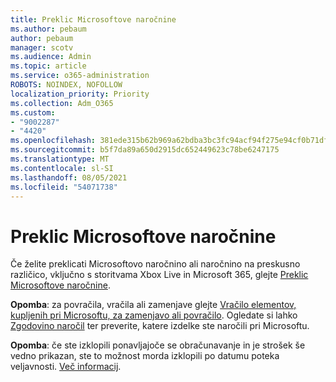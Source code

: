 ```yaml
---
title: Preklic Microsoftove naročnine
ms.author: pebaum
author: pebaum
manager: scotv
ms.audience: Admin
ms.topic: article
ms.service: o365-administration
ROBOTS: NOINDEX, NOFOLLOW
localization_priority: Priority
ms.collection: Adm_O365
ms.custom:
- "9002287"
- "4420"
ms.openlocfilehash: 381ede315b62b969a62bdba3bc3fc94acf94f275e94cf0b71dfd20c000f6b517
ms.sourcegitcommit: b5f7da89a650d2915dc652449623c78be6247175
ms.translationtype: MT
ms.contentlocale: sl-SI
ms.lasthandoff: 08/05/2021
ms.locfileid: "54071738"
---
```

# <a name="cancel-microsoft-subscription"></a>Preklic Microsoftove naročnine

Če želite preklicati Microsoftovo naročnino ali naročnino na preskusno različico, vključno s storitvama Xbox Live in Microsoft 365, glejte [Preklic Microsoftove naročnine](https://support.microsoft.com/help/4027815).

**Opomba**: za povračila, vračila ali zamenjave glejte [Vračilo elementov, kupljenih pri Microsoftu, za zamenjavo ali povračilo](https://support.microsoft.com/help/10558). Ogledate si lahko [Zgodovino naročil](https://account.microsoft.com/billing/orders/) ter preverite, katere izdelke ste naročili pri Microsoftu. 

**Opomba**: če ste izklopili ponavljajoče se obračunavanje in je strošek še vedno prikazan, ste to možnost morda izklopili po datumu poteka veljavnosti. [Več informacij](https://support.microsoft.com/help/10640). 
